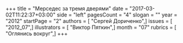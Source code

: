 +++
title = "Мерседес за тремя дверями"
date = "2017-03-02T11:22:37+03:00"
side = "left"
pagesCount = "4"
slogan = ""
year = "2012"
startPage = "2"
authors = [ "Сергей Дориченко",]
issues = [ "2012_07",]
illustrators = [ "Виктор Пяткин",]
month = "07"
rubrics = [ "Оглянись вокруг",]
+++

